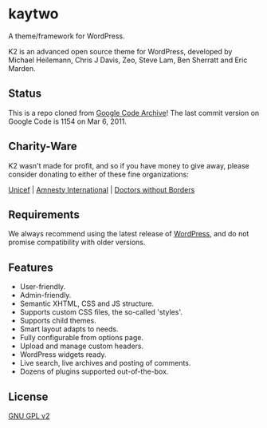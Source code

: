 # kaytwo

A theme/framework for WordPress.

K2 is an advanced open source theme for WordPress, developed by Michael Heilemann, Chris J Davis, Zeo, Steve Lam, Ben Sherratt and Eric Marden.

## Status
This is a repo cloned from [Google Code Archive](https://code.google.com/archive/p/kaytwo/)! The last commit version on Google Code is 1154 on Mar 6, 2011.

## Charity-Ware

K2 wasn't made for profit, and so if you have money to give away, please consider donating to either of these fine organizations:

[Unicef](http://www.supportunicef.org/) | [Amnesty International](http://www.amnesty.org/) | [Doctors without Borders](http://www.doctorswithoutborders.org/)

## Requirements
We always recommend using the latest release of [WordPress](http://wordpress.org/), and do not promise compatibility with older versions.

## Features
* User-friendly.
* Admin-friendly.
* Semantic XHTML, CSS and JS structure.
* Supports custom CSS files, the so-called 'styles'.
* Supports child themes.
* Smart layout adapts to needs.
* Fully configurable from options page.
* Upload and manage custom headers.
* WordPress widgets ready.
* Live search, live archives and posting of comments.
* Dozens of plugins supported out-of-the-box.

## License
[GNU GPL v2](http://www.gnu.org/licenses/old-licenses/gpl-2.0.html)
